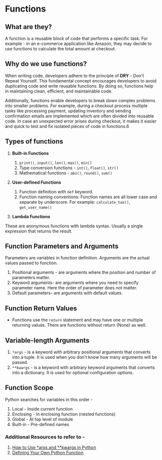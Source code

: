 # Functions

## What are they?

A function is a reusable block of code that performs a specific task. For example - in an e-commerce application like Amazon, they may decide to use functions to calculate the total amount at checkout.

## Why do we use functions?

When writing code, developers adhere to the principle of **DRY** - Don't Repeat Yourself. This fundamental concept encourages developers to avoid duplicating code and write reusable functions. By doing so, functions help in maintaining clean, efficient, and maintainable code.

Additionally, functions enable developers to break down complex problems into smaller problems. For example, during a checkout process multiple tasks like processing payment, updating inventory and sending confirmation emails are implemented which are often divided into reusable code. In case an unexpected error arises during checkout, it makes it easier and quick to test and fix isolated pieces of code in functions.6

## Types of functions

1. **Built-in Functions**

   1. `print()`, `input()`, `len()`, `max()`, `min()`
   2. Type conversion functions - `int()`, `float()`, `str()`
   3. Mathematical functions - `abs()`, `round()`, `sum()`

2. **User-defined Functions**

   1. Function definition with `def` keyword.
   2. Function naming conventions: Function names are all lower case and separate by underscore. For example: `calculate_tax()`, `get_user_name()`

3. **Lambda Functions**

These are anonymous functions with lambda syntax. Usually a single expression that returns the result.

## Function Parameters and Arguments

Parameters are variables in function definition.
Arguments are the actual values passed to function.

1. Positional arguments - are arguments where the position and number of parameters matter.
2. Keyword arguments- are arguments where you need to specify parameter name. Here the order of parameter does not matter.
3. Default parameters- are arguments with default values.

## Function Return Values

- Functions use the `return` statement and may have one or multiple returning values. There are functions without return (None) as well.

## Variable-length Arguments

1. `*args` - is a keyword with arbitrary positional arguments that converts into a tuple. It is used when you don't know how many arguments will be passed.
2. `**kwargs` - is a keyword with arbitrary keyword arguments that converts into a dictionary. It is used for optional configuration options.

## Function Scope

Python searches for variables in this order -

1. Local - Inside current function
2. Enclosing - In enclosing function (nested functions)
3. Global - At top level of module
4. Built-in - Pre-defined names

### Additional Resources to refer to -

1. [How to Use \*args and \*\*kwargs in Python](https://www.freecodecamp.org/news/args-and-kwargs-in-python/)
2. [Defining Your Own Python Function](https://realpython.com/defining-your-own-python-function/)
